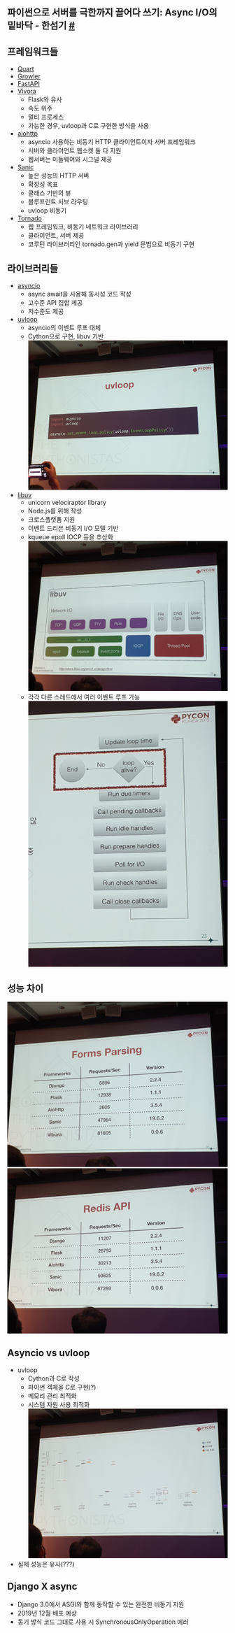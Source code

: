 파이썬으로 서버를 극한까지 끌어다 쓰기: Async I/O의 밑바닥 - 한섬기 [#](https://www.pycon.kr/program/talk-detail?id=90)
---

프레임워크들
---
* [Quart](https://gitlab.com/pgjones/quart)
* [Growler](https://github.com/pyGrowler/Growler)
* [FastAPI](https://github.com/tiangolo/fastapi)
* [Vivora](https://github.com/vibora-io/vibora)
    * Flask와 유사
    * 속도 위주
    * 멀티 프로세스
    * 가능한 경우, uvloop과 C로 구현한 방식을 사용
* [aiohttp](https://github.com/aio-libs/aiohttp)
    * asyncio 사용하는 비동기 HTTP 클라이언트이자 서버 프레임워크
    * 서버와 클라이언트 웹소켓 둘 다 지원
    * 웹서버는 미들웨어와 시그널 제공
* [Sanic](https://github.com/huge-success/sanic)
    * 높은 성능의 HTTP 서버
    * 확장성 목표
    * 클래스 기반의 뷰
    * 블루프린트 서브 라우팅
    * uvloop 비동기
* [Tornado](https://github.com/tornadoweb/tornado)
    * 웹 프레임워크, 비동기 네트워크 라이브러리
    * 클라이언트, 서버 제공
    * 코루틴 라이브러리인 tornado.gen과 yield 문법으로 비동기 구현

라이브러리들
---
* [asyncio](https://docs.python.org/ko/3/library/asyncio.html)
    * async await을 사용해 동시성 코드 작성
    * 고수준 API 집합 제공
    * 저수준도 제공
* [uvloop](https://github.com/MagicStack/uvloop)
    * asyncio의 이벤트 루프 대체
    * Cython으로 구현, libuv 기반
![uvloop 코드](./static/server_is_still_fast_as_fuck_bois/1.jpg)
* [libuv](https://github.com/libuv/libuv)
    * unicorn velociraptor library
    * Node.js를 위해 작성
    * 크로스플랫폼 지원
    * 이벤트 드리븐 비동기 I/O 모델 기반
    * kqueue epoll IOCP 등을 추상화
![libuv 구조](./static/server_is_still_fast_as_fuck_bois/2.jpg)
    * 각각 다른 스레드에서 여러 이벤트 루프 가능
![libuv 이벤트 루프](./static/server_is_still_fast_as_fuck_bois/3.jpg)

성능 차이
---
![폼 파싱](./static/server_is_still_fast_as_fuck_bois/4.jpg)
![Redis](./static/server_is_still_fast_as_fuck_bois/5.jpg)

Asyncio vs uvloop
---
* uvloop
    * Cython과 C로 작성
    * 파이썬 객체을 C로 구현(?)
    * 메모리 관리 최적화
    * 시스템 자원 사용 최적화
![실 성능](./static/server_is_still_fast_as_fuck_bois/6.jpg)
* 실제 성능은 유사(???)

Django X async
---
* Django 3.0에서 ASGI와 함께 동작할 수 있는 완전한 비동기 지원
* 2019년 12월 배포 예상
* 동기 방식 코드 그대로 사용 시 SynchronousOnlyOperation 에러
